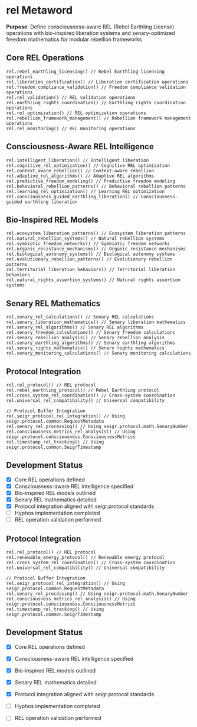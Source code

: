 # rel Metaword

**Purpose**: Define consciousness-aware REL (Rebel Earthling License) operations with bio-inspired liberation systems and senary-optimized freedom mathematics for modular rebellion frameworks

## Core REL Operations

```hyphos
rel.rebel_earthling_licensing() // Rebel Earthling licensing operations
rel.liberation_certification() // Liberation certification operations
rel.freedom_compliance_validation() // Freedom compliance validation operations
rel.rel_validation() // REL validation operations
rel.earthling_rights_coordination() // Earthling rights coordination operations
rel.rel_optimization() // REL optimization operations
rel.rebellion_framework_management() // Rebellion framework management operations
rel.rel_monitoring() // REL monitoring operations
```

## Consciousness-Aware REL Intelligence

```hyphos
rel.intelligent_liberation() // Intelligent liberation
rel.cognitive_rel_optimization() // Cognitive REL optimization
rel.context_aware_rebellion() // Context-aware rebellion
rel.adaptive_rel_algorithms() // Adaptive REL algorithms
rel.predictive_freedom_modeling() // Predictive freedom modeling
rel.behavioral_rebellion_patterns() // Behavioral rebellion patterns
rel.learning_rel_optimization() // Learning REL optimization
rel.consciousness_guided_earthling_liberation() // Consciousness-guided earthling liberation
```

## Bio-Inspired REL Models

```hyphos
rel.ecosystem_liberation_patterns() // Ecosystem liberation patterns
rel.natural_rebellion_systems() // Natural rebellion systems
rel.symbiotic_freedom_networks() // Symbiotic freedom networks
rel.organic_resistance_mechanisms() // Organic resistance mechanisms
rel.biological_autonomy_systems() // Biological autonomy systems
rel.evolutionary_rebellion_patterns() // Evolutionary rebellion patterns
rel.territorial_liberation_behaviors() // Territorial liberation behaviors
rel.natural_rights_assertion_systems() // Natural rights assertion systems
```

## Senary REL Mathematics

```hyphos
rel.senary_rel_calculations() // Senary REL calculations
rel.senary_liberation_mathematics() // Senary liberation mathematics
rel.senary_rel_algorithms() // Senary REL algorithms
rel.senary_freedom_calculations() // Senary freedom calculations
rel.senary_rebellion_analysis() // Senary rebellion analysis
rel.senary_earthling_algorithms() // Senary earthling algorithms
rel.senary_rights_mathematics() // Senary rights mathematics
rel.senary_monitoring_calculations() // Senary monitoring calculations
```

## Protocol Integration

```hyphos
rel.rel_protocol() // REL protocol
rel.rebel_earthling_protocol() // Rebel Earthling protocol
rel.cross_system_rel_coordination() // Cross-system coordination
rel.universal_rel_compatibility() // Universal compatibility

// Protocol Buffer Integration
rel.seigr_protocol_rel_integration() // Using seigr.protocol.common.RequestMetadata
rel.senary_rel_processing() // Using seigr.protocol.math.SenaryNumber
rel.consciousness_metrics_rel_analysis() // Using seigr.protocol.consciousness.ConsciousnessMetrics
rel.timestamp_rel_tracking() // Using seigr.protocol.common.SeigrTimestamp
```

## Development Status

- [x] Core REL operations defined
- [x] Consciousness-aware REL intelligence specified
- [x] Bio-inspired REL models outlined
- [x] Senary REL mathematics detailed
- [x] Protocol integration aligned with seigr.protocol standards
- [ ] Hyphos implementation completed
- [ ] REL operation validation performed

## Protocol Integration

```hyphos
rel.rel_protocol() // REL protocol
rel.renewable_energy_protocol() // Renewable energy protocol
rel.cross_system_rel_coordination() // Cross-system coordination
rel.universal_rel_compatibility() // Universal compatibility

// Protocol Buffer Integration
rel.seigr_protocol_rel_integration() // Using seigr.protocol.common.RequestMetadata
rel.senary_rel_processing() // Using seigr.protocol.math.SenaryNumber
rel.consciousness_metrics_rel_analysis() // Using seigr.protocol.consciousness.ConsciousnessMetrics
rel.timestamp_rel_tracking() // Using seigr.protocol.common.SeigrTimestamp
```

## Development Status

- [x] Core REL operations defined
- [x] Consciousness-aware REL intelligence specified
- [x] Bio-inspired REL models outlined
- [x] Senary REL mathematics detailed
- [x] Protocol integration aligned with seigr.protocol standards
- [ ] Hyphos implementation completed
- [ ] REL operation validation performed

